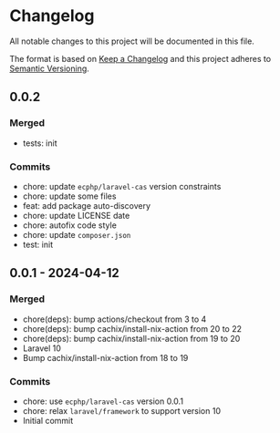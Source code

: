 # Changelog

All notable changes to this project will be documented in this file.

The format is based on [Keep a Changelog](https://keepachangelog.com/en/1.0.0/)
and this project adheres to [Semantic Versioning](https://semver.org/spec/v2.0.0.html).

## 0.0.2

### Merged

- tests: init 

### Commits

- chore: update `ecphp/laravel-cas` version constraints 
- chore: update some files 
- feat: add package auto-discovery 
- chore: update LICENSE date 
- chore: autofix code style 
- chore: update `composer.json` 
- test: init 

## 0.0.1 - 2024-04-12

### Merged

- chore(deps): bump actions/checkout from 3 to 4 
- chore(deps): bump cachix/install-nix-action from 20 to 22 
- chore(deps): bump cachix/install-nix-action from 19 to 20 
- Laravel 10 
- Bump cachix/install-nix-action from 18 to 19 

### Commits

- chore: use `ecphp/laravel-cas` version 0.0.1 
- chore: relax `laravel/framework` to support version 10 
- Initial commit 
